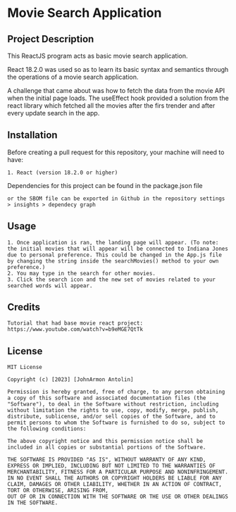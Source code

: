 # Movie Search Application

## Project Description 
This ReactJS program acts as basic movie search application.

React 18.2.0 was used so as to learn its basic syntax and semantics through the operations of a movie search application. 

A challenge that came about was how to fetch the data from the movie API when the initial page loads. The useEffect hook provided a solution from the react library which fetched all the movies after the firs trender and after every update search in the app.

## Installation
Before creating a pull request for this repository, your machine will need to have:

    1. React (version 18.2.0 or higher)
    
Dependencies for this project can be found in the package.json file

    or the SBOM file can be exported in Github in the repository settings > insights > dependecy graph

## Usage
    1. Once application is ran, the landing page will appear. (To note: the initial movies that will appear will be connected to Indiana Jones due to personal preference. This could be changed in the App.js file by changing the string inside the searchMovies() method to your own preference.)
    2. You may type in the search for other movies.
    3. Click the search icon and the new set of movies related to your searched words will appear.

## Credits
    Tutorial that had base movie react project: https://www.youtube.com/watch?v=b9eMGE7QtTk
    
## License 
    MIT License

    Copyright (c) [2023] [JohnArmon Antolin]

    Permission is hereby granted, free of charge, to any person obtaining a copy of this software and associated documentation files (the "Software"), to deal in the Software without restriction, including without limitation the rights to use, copy, modify, merge, publish, distribute, sublicense, and/or sell copies of the Software, and to permit persons to whom the Software is furnished to do so, subject to the following conditions:

    The above copyright notice and this permission notice shall be included in all copies or substantial portions of the Software.

    THE SOFTWARE IS PROVIDED "AS IS", WITHOUT WARRANTY OF ANY KIND, EXPRESS OR IMPLIED, INCLUDING BUT NOT LIMITED TO THE WARRANTIES OF MERCHANTABILITY, FITNESS FOR A PARTICULAR PURPOSE AND NONINFRINGEMENT. IN NO EVENT SHALL THE AUTHORS OR COPYRIGHT HOLDERS BE LIABLE FOR ANY CLAIM, DAMAGES OR OTHER LIABILITY, WHETHER IN AN ACTION OF CONTRACT, TORT OR OTHERWISE, ARISING FROM,
    OUT OF OR IN CONNECTION WITH THE SOFTWARE OR THE USE OR OTHER DEALINGS IN THE SOFTWARE.